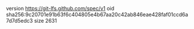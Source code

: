 version https://git-lfs.github.com/spec/v1
oid sha256:9c20701e91b63f6c404805e4b67aa20c42ab846eae428faf01ccd6a7d7d5edc3
size 2631
